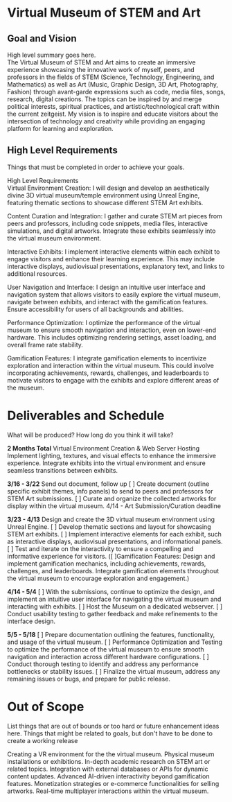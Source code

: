 # Virtual Museum of STEM and Art

## Goal and Vision

High level summary goes here.  
The Virtual Museum of STEM and Art aims to create an immersive experience showcasing the innovative work of myself, peers, and professors in the fields of STEM (Science, Technology, Engineering, and Mathematics) as well as Art (Music, Graphic Design, 3D Art, Photography, Fashion) through avant-garde expressions such as code, media files, songs, research, digital creations. The topics can be inspired by and merge political interests, spiritual practices, and artistic/technological craft within the current zeitgeist. My vision is to inspire and educate visitors about the intersection of technology and creativity while providing an engaging platform for learning and exploration.

## High Level Requirements

Things that must be completed in order to achieve your goals.

High Level Requirements  
Virtual Environment Creation: I will design and develop an aesthetically divine 3D virtual museum/temple environment using Unreal Engine, featuring thematic sections to showcase different STEM Art exhibits.

Content Curation and Integration: I gather and curate STEM art pieces from peers and professors, including code snippets, media files, interactive simulations, and digital artworks. Integrate these exhibits seamlessly into the virtual museum environment.

Interactive Exhibits: I implement interactive elements within each exhibit to engage visitors and enhance their learning experience. This may include interactive displays, audiovisual presentations, explanatory text, and links to additional resources.

User Navigation and Interface: I design an intuitive user interface and navigation system that allows visitors to easily explore the virtual museum, navigate between exhibits, and interact with the gamification features. Ensure accessibility for users of all backgrounds and abilities.

Performance Optimization: I optimize the performance of the virtual museum to ensure smooth navigation and interaction, even on lower-end hardware. This includes optimizing rendering settings, asset loading, and overall frame rate stability.

Gamification Features: I integrate gamification elements to incentivize exploration and interaction within the virtual museum. This could involve incorporating achievements, rewards, challenges, and leaderboards to motivate visitors to engage with the exhibits and explore different areas of the museum.

# Deliverables and Schedule
What will be produced? How long do you think it will take?

**2 Months Total**
Virtual Environment Creation & Web Server Hosting
Implement lighting, textures, and visual effects to enhance the immersive experience.
Integrate exhibits into the virtual environment and ensure seamless transitions between exhibits.

**3/16 - 3/22** Send out document, follow up
[ ] Create document (outline specific exhibit themes, info panels) to send to peers and professors for STEM Art submissions. 
[ ] Curate and organize the collected artworks for display within the virtual museum.
4/14 - Art Submission/Curation deadline

**3/23 - 4/13**
Design and create the 3D virtual museum environment using Unreal Engine.
[ ] Develop thematic sections and layout for showcasing STEM art exhibits.
[ ] Implement interactive elements for each exhibit, such as interactive displays, audiovisual presentations, and informational panels.
[ ] Test and iterate on the interactivity to ensure a compelling and informative experience for visitors. 
([ ]Gamification Features: Design and implement gamification mechanics, including achievements, rewards, challenges, and leaderboards.
Integrate gamification elements throughout the virtual museum to encourage exploration and engagement.)

**4/14 - 5/4**
[ ] With the submissions, continue to optimize the design, and implement an intuitive user interface for navigating the virtual museum and interacting with exhibits.
[ ] Host the Museum on a dedicated webserver.
[ ] Conduct usability testing to gather feedback and make refinements to the interface design.


**5/5 - 5/18**
[ ] Prepare documentation outlining the features, functionality, and usage of the virtual museum.
[ ] Performance Optimization and Testing to optimize the performance of the virtual museum to ensure smooth navigation and interaction across different hardware configurations.
[ ] Conduct thorough testing to identify and address any performance bottlenecks or stability issues.
[ ] Finalize the virtual museum, address any remaining issues or bugs, and prepare for public release.

# Out of Scope

List things that are out of bounds or too hard or future enhancement ideas here.
Things that might be related to goals, but don't have to be done to create a working release

Creating a VR environment for the the virtual museum.
Physical museum installations or exhibitions.
In-depth academic research on STEM art or related topics.
Integration with external databases or APIs for dynamic content updates.
Advanced AI-driven interactivity beyond gamification features.
Monetization strategies or e-commerce functionalities for selling artworks.
Real-time multiplayer interactions within the virtual museum.
